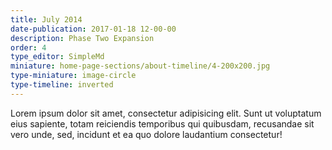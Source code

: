```yaml
---
title: July 2014
date-publication: 2017-01-18 12-00-00
description: Phase Two Expansion
order: 4
type_editor: SimpleMd
miniature: home-page-sections/about-timeline/4-200x200.jpg
type-miniature: image-circle
type-timeline: inverted
---
```

 

Lorem ipsum dolor sit amet, consectetur adipisicing elit. Sunt ut voluptatum eius sapiente, totam reiciendis temporibus qui quibusdam, recusandae sit vero unde, sed, incidunt et ea quo dolore laudantium consectetur!